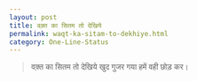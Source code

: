 ```yaml
---
layout: post
title: वक़्त का सितम तो देखिये
permalink: waqt-ka-sitam-to-dekhiye.html
category: One-Line-Status
---
```

> वक़्त का सितम तो देखिये खुद गुजर गया हमें वही छोड़ कर। 
